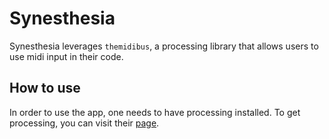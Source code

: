 # Synesthesia

Synesthesia leverages `themidibus`, a processing library that allows users to use midi input in their code.


## How to use

In order to use the app, one needs to have processing installed. To get processing, you can visit their [page](https://www.processing.org/download/).
